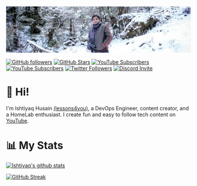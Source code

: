 
![Hero image](1621197146845.jpeg)

[![GitHub followers](https://img.shields.io/github/followers/ishtiyaq?logo=GitHub&style=for-the-badge)](https://github.com/ishtiyaq)
[![GitHub Stars](https://img.shields.io/github/stars/ishtiyaq?logo=github&style=for-the-badge)](https://github.com/ishtiyaq)
[![YouTube Subscribers](https://img.shields.io/youtube/channel/subscribers/UCKvKAV4ltlzrewm44kucSUA?logo=youtube&logoColor=E05D44&style=for-the-badge&label=YouTube-Tech)](https://www.youtube.com/c/IshtiyaqHusain?sub_confirmation=1) 
[![YouTube Subscribers](https://img.shields.io/youtube/channel/subscribers/UCKvKAV4ltlzrewm44kucSUA?logo=youtube&logoColor=E05D44&style=for-the-badge&label=YouTube-Education)](https://www.youtube.com/c/Lessons4You?sub_confirmation=1) 
[![Twitter Followers](https://img.shields.io/twitter/follow/ishtiyaqhu?color=0E7FC0&logo=twitter&style=for-the-badge&label=Twitter)](https://twitter.com/ishtiyaqhu)
[![Discord Invite](https://img.shields.io/discord/274837179316961280?color=4A55CC&label=Discord&logo=discord&style=for-the-badge)](https://discord.gg/pfNfPfff)
<!-- [![Support me on Patreon](https://img.shields.io/endpoint.svg?url=https%3A%2F%2Fshieldsio-patreon.vercel.app%2Fapi%3Fusername%3Dishtiyaq%26type%3Dpatrons&style=for-the-badge)](https://patreon.com/ishtiyaq) -->

# 👋 Hi!

I'm Ishtiyaq Husain [(lessons4you)](https://links.ishtiyaq.com), a DevOps Engineer, content creator, and a HomeLab enthusiast.   I create fun and easy to follow tech content on [YouTube](https://www.youtube.com/c/IshtiyaqHusain?sub_confirmation=1).

# 📊 My Stats

[![Ishtiyaq's github stats](https://github-readme-stats.vercel.app/api?username=ishtiyaq&show_icons=true&count_private=true&theme=radical&hide=stars)](https://github.com/ishtiyaq)

[![GitHub Streak](https://github-readme-streak-stats.herokuapp.com/?user=ishtiyaq&theme=dark&count_private=true&theme=radical)](https://github.com/ishtiyaq)
